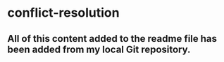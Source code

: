 # conflict-resolution

## All of this content added to the readme file has been added from my local Git repository.

